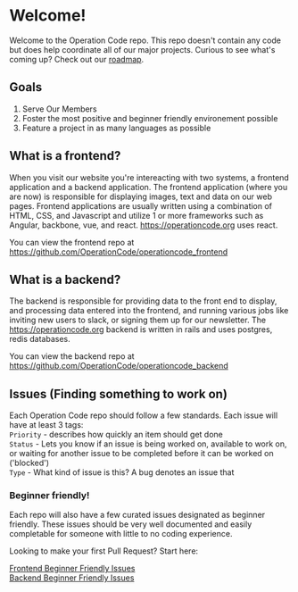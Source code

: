 # Welcome!
Welcome to the Operation Code repo. This repo doesn't contain any code but does help coordinate all of our major projects. 
Curious to see what's coming up? Check out our [roadmap](https://github.com/OperationCode/operationcode/projects/4).

## Goals
1. Serve Our Members
2. Foster the most positive and beginner friendly environement possible
3. Feature a project in as many languages as possible

## What is a frontend?

When you visit our website you're intereacting with two systems, a frontend application and a backend application.
The frontend application (where you are now) is responsible for displaying images, text and data on our web pages.
Frontend applications are usually written using a combination of HTML, CSS, and Javascript and utilize 1 or more
frameworks such as Angular, backbone, vue, and react. https://operationcode.org uses react.

You can view the frontend repo at https://github.com/OperationCode/operationcode_frontend

## What is a backend?

The backend is responsible for providing data to the front end to display, and processing data entered into the
frontend, and running various jobs like inviting new users to slack, or signing them up for our newsletter. The
https://operationcode.org backend is written in rails and uses postgres, redis databases.

You can view the backend repo at https://github.com/OperationCode/operationcode_backend

## Issues (Finding something to work on)

Each Operation Code repo should follow a few standards. Each issue will have at least 3 tags:  
`Priority` - describes how quickly an item should get done  
`Status` - Lets you know if an issue is being worked on, available to work on, or waiting for another issue to be completed before it can be worked on ('blocked')  
`Type` - What kind of issue is this? A bug denotes an issue that   

### Beginner friendly!
Each repo will also have a few curated issues designated as beginner friendly.
These issues should be very well documented and easily completable for someone with little to no coding experience.

Looking to make your first Pull Request? Start here:  

[Frontend Beginner Friendly Issues](https://github.com/OperationCode/operationcode_frontend/issues?q=is%3Aopen+is%3Aissue+label%3A%22beginner+friendly%22)  
[Backend Beginner Friendly Issues](https://github.com/OperationCode/operationcode_backend/issues?q=is%3Aopen+is%3Aissue+label%3A%22beginner+friendly%22)  



